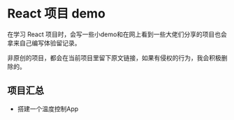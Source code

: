 # React 项目 demo



在学习  React 项目时，会写一些小demo和在网上看到一些大佬们分享的项目也会拿来自己编写体验留记录。

非原创的项目，都会在当前项目里留下原文链接，如果有侵权的行为，我会积极删除的。



## 项目汇总

- 搭建一个温度控制App

